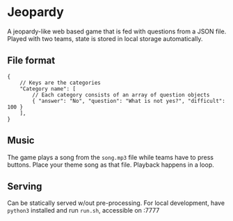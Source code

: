 # Jeopardy

A jeopardy-like web based game that is fed with questions from a JSON file.
Played with two teams, state is stored in local storage automatically.


## File format

```json5
{
	// Keys are the categories
	"Category name": [
		// Each category consists of an array of question objects
		{ "answer": "No", "question": "What is not yes?", "difficult": 100 }
	],
}
```

## Music
The game plays a song from the `song.mp3` file while teams have to press buttons.
Place your theme song as that file. Playback happens in a loop.

## Serving
Can be statically served w/out pre-processing.
For local development, have `python3` installed and run `run.sh`, accessible on :7777